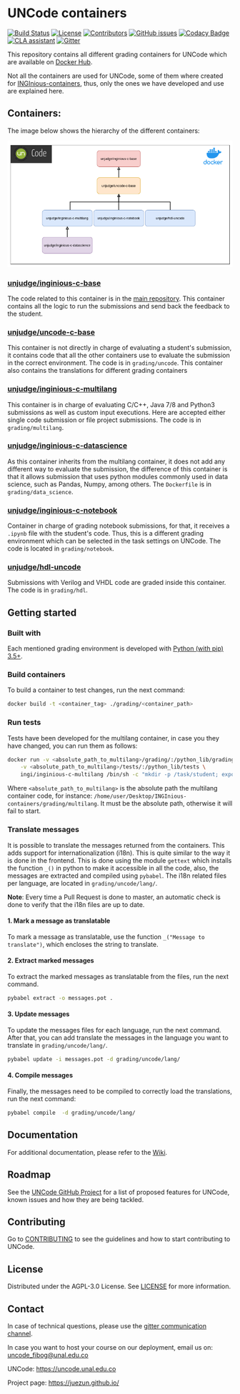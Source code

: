 # UNCode containers

[![Build Status](https://travis-ci.org/JuezUN/INGInious-containers.svg?branch=master)][travis_url]
[![License](https://img.shields.io/github/license/JuezUN/INGInious-containers?style=plastic)][license_url]
[![Contributors](https://img.shields.io/github/contributors/JuezUN/INGInious-containers?style=plastic)][contributors_url]
[![GitHub issues](https://img.shields.io/github/issues/JuezUN/INGInious-containers?style=plastic)][issues_url]
[![Codacy Badge](https://app.codacy.com/project/badge/Grade/1ab17130fe6d4f14b79c933c059b3e4c)][codacy_url]
[![CLA assistant](https://cla-assistant.io/readme/badge/JuezUN/INGInious-containers)][cla_url]
[![Gitter](https://badges.gitter.im/uncode-unal/community.svg)][gitter_url]

This repository contains all different grading containers for UNCode which are available on [Docker Hub][docker_hub_uncode].

Not all the containers are used for UNCode, some of them where created for [INGInious-containers][inginious_url], thus,
only the ones we have developed and use are explained here.

## Containers:

The image below shows the hierarchy of the different containers:

![containers hierarchy diagram](images/UNCode-containers-diagram.png)

### [unjudge/inginious-c-base][unjudge/inginious-c-base_url]

The code related to this container is in the [main repository][base_container_github_url]. This container contains all
 the logic to run the submissions and send back the feedback to the student.

### [unjudge/uncode-c-base][unjudge/uncode-c-base_url]

This container is not directly in charge of evaluating a student's submission, it contains code that all the other
 containers use to evaluate the submission in the correct environment. The code is in `grading/uncode`. This container
 also contains the translations for different grading containers

### [unjudge/inginious-c-multilang][unjudge/inginious-c-multilang_url]

This container is in charge of evaluating C/C++, Java 7/8 and Python3 submissions as well as custom input executions.
 Here are accepted either single code submission or file project submissions. The code is in `grading/multilang`.

### [unjudge/inginious-c-datascience][unjudge/inginious-c-datascience_url]

As this container inherits from the multilang container, it does not add any different way to evaluate the submission,
 the difference of this container is that it allows submission that uses python modules commonly used in data science,
 such as Pandas, Numpy, among others. The `Dockerfile` is in `grading/data_science`.

### [unjudge/inginious-c-notebook][unjudge/inginious-c-notebook_url]

Container in charge of grading notebook submissions, for that, it receives a `.ipynb` file with the student's code. Thus,
 this is a different grading environment which can be selected in the task settings on UNCode. The code is located in
 `grading/notebook`. 


### [unjudge/hdl-uncode][unjudge/hdl-uncode_url]

Submissions with Verilog and VHDL code are graded inside this container. The code is in `grading/hdl`.

## Getting started

### Built with

Each mentioned grading environment is developed with [Python (with pip) 3.5+][python_url].

### Build containers

To build a container to test changes, run the next command:
```bash
docker build -t <container_tag> ./grading/<container_path>
```

### Run tests

Tests have been developed for the multilang container, in case you they have changed, you can run them as follows:
```bash
docker run -v <absolute_path_to_multilang>/grading/:/python_lib/grading \
    -v <absolute_path_to_multilang>/tests/:/python_lib/tests \
    ingi/inginious-c-multilang /bin/sh -c "mkdir -p /task/student; export PYTHONPATH=/python_lib:$PYTHONPATH; cd /python_lib && pip3 install pytest && pytest tests"
```
Where `<absolute_path_to_multilang>` is the absolute path the multilang container code, for instance: `/home/user/Desktop/INGInious-containers/grading/multilang`.
 It must be the absolute path, otherwise it will fail to start.
 
### Translate messages

It is possible to translate the messages returned from the containers. This adds support for internationalization (i18n). This is quite similar to the way it is done in the frontend.
This is done using the module `gettext` which installs the function `_()` in python to make it accessible in all the code, also, the messages are extracted and compiled using `pybabel`.
The i18n related files per language, are located in `grading/uncode/lang/`.

**Note**: Every time a Pull Request is done to master, an automatic check is done to verify that the i18n files are up to date.

#### 1. Mark a message as translatable

To mark a message as translatable, use the function `_("Message to translate")`, which encloses the string to translate.

#### 2. Extract marked messages

To extract the marked messages as translatable from the files, run the next command.

```bash
pybabel extract -o messages.pot .
```

#### 3. Update messages 

To update the messages files for each language, run the next command. After that, you can add translate the messages in the language you want to translate in `grading/uncode/lang/`.

```bash
pybabel update -i messages.pot -d grading/uncode/lang/
```

#### 4. Compile messages 

Finally, the messages need to be compiled to correctly load the translations, run the next command:

```bash
pybabel compile  -d grading/uncode/lang/
```

## Documentation

For additional documentation, please refer to the [Wiki][uncode_wiki_url].

## Roadmap

See the [UNCode GitHub Project][project_url] for a list of proposed features for UNCode, known issues and how they are
 being tackled.

## Contributing

Go to [CONTRIBUTING][contributing_url] to see the guidelines and how to start contributing to UNCode.

## License

Distributed under the AGPL-3.0 License. See [LICENSE][license_url] for more information.

## Contact

In case of technical questions, please use the [gitter communication channel][gitter_url].

In case you want to host your course on our deployment, email us on: <uncode_fibog@unal.edu.co>

UNCode: <https://uncode.unal.edu.co>

Project page: <https://juezun.github.io/>

[license_url]: https://github.com/JuezUN/INGInious-containers/blob/master/LICENSE
[travis_url]: https://travis-ci.org/JuezUN/INGInious-containers
[codacy_url]: https://www.codacy.com/gh/JuezUN/INGInious-containers/dashboard?utm_source=github.com&amp;utm_medium=referral&amp;utm_content=JuezUN/INGInious-containers&amp;utm_campaign=Badge_Grade
[uncode_url]: https://uncode.unal.edu.co/courselist
[contributors_url]: https://github.com/JuezUN/INGInious-containers/graphs/contributors
[issues_url]: https://github.com/JuezUN/INGInious-containers/issues
[cla_url]: https://cla-assistant.io/JuezUN/INGInious-containers
[gitter_url]:https://gitter.im/uncode-unal/community?utm_source=badge&utm_medium=badge&utm_campaign=pr-badge
[docker_hub_uncode]: https://hub.docker.com/r/unjudge
[inginious_url]: https://github.com/UCL-INGI/INGInious-containers
[python_url]: https://www.python.org/
[uncode_wiki_url]: https://github.com/JuezUN/INGInious/wiki
[project_url]: https://github.com/orgs/JuezUN/projects/3
[contributing_url]: https://github.com/JuezUN/INGInious-containers/blob/master/CONTRIBUTING.md
[base_container_github_url]: https://github.com/JuezUN/INGInious/tree/master/base-containers/base
[unjudge/inginious-c-base_url]: https://hub.docker.com/r/unjudge/inginious-c-base
[unjudge/uncode-c-base_url]: https://hub.docker.com/r/unjudge/uncode-c-base
[unjudge/inginious-c-multilang_url]: https://hub.docker.com/r/unjudge/inginious-c-multilang
[unjudge/inginious-c-datascience_url]: https://hub.docker.com/r/unjudge/inginious-c-datascience
[unjudge/inginious-c-notebook_url]: https://hub.docker.com/r/unjudge/inginious-c-notebook
[unjudge/hdl-uncode_url]: https://hub.docker.com/r/unjudge/hdl-uncode